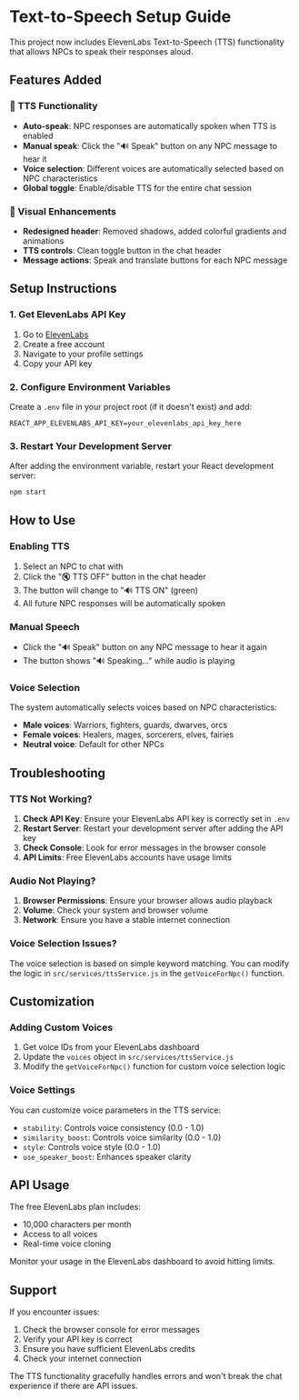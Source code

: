 # Text-to-Speech Setup Guide

This project now includes ElevenLabs Text-to-Speech (TTS) functionality that allows NPCs to speak their responses aloud.

## Features Added

### 🎤 TTS Functionality
- **Auto-speak**: NPC responses are automatically spoken when TTS is enabled
- **Manual speak**: Click the "🔊 Speak" button on any NPC message to hear it
- **Voice selection**: Different voices are automatically selected based on NPC characteristics
- **Global toggle**: Enable/disable TTS for the entire chat session

### 🎨 Visual Enhancements
- **Redesigned header**: Removed shadows, added colorful gradients and animations
- **TTS controls**: Clean toggle button in the chat header
- **Message actions**: Speak and translate buttons for each NPC message

## Setup Instructions

### 1. Get ElevenLabs API Key

1. Go to [ElevenLabs](https://elevenlabs.io/)
2. Create a free account
3. Navigate to your profile settings
4. Copy your API key

### 2. Configure Environment Variables

Create a `.env` file in your project root (if it doesn't exist) and add:

```env
REACT_APP_ELEVENLABS_API_KEY=your_elevenlabs_api_key_here
```

### 3. Restart Your Development Server

After adding the environment variable, restart your React development server:

```bash
npm start
```

## How to Use

### Enabling TTS
1. Select an NPC to chat with
2. Click the "🔇 TTS OFF" button in the chat header
3. The button will change to "🔊 TTS ON" (green)
4. All future NPC responses will be automatically spoken

### Manual Speech
- Click the "🔊 Speak" button on any NPC message to hear it again
- The button shows "🔊 Speaking..." while audio is playing

### Voice Selection
The system automatically selects voices based on NPC characteristics:
- **Male voices**: Warriors, fighters, guards, dwarves, orcs
- **Female voices**: Healers, mages, sorcerers, elves, fairies
- **Neutral voice**: Default for other NPCs

## Troubleshooting

### TTS Not Working?
1. **Check API Key**: Ensure your ElevenLabs API key is correctly set in `.env`
2. **Restart Server**: Restart your development server after adding the API key
3. **Check Console**: Look for error messages in the browser console
4. **API Limits**: Free ElevenLabs accounts have usage limits

### Audio Not Playing?
1. **Browser Permissions**: Ensure your browser allows audio playback
2. **Volume**: Check your system and browser volume
3. **Network**: Ensure you have a stable internet connection

### Voice Selection Issues?
The voice selection is based on simple keyword matching. You can modify the logic in `src/services/ttsService.js` in the `getVoiceForNpc()` function.

## Customization

### Adding Custom Voices
1. Get voice IDs from your ElevenLabs dashboard
2. Update the `voices` object in `src/services/ttsService.js`
3. Modify the `getVoiceForNpc()` function for custom voice selection logic

### Voice Settings
You can customize voice parameters in the TTS service:
- `stability`: Controls voice consistency (0.0 - 1.0)
- `similarity_boost`: Controls voice similarity (0.0 - 1.0)
- `style`: Controls voice style (0.0 - 1.0)
- `use_speaker_boost`: Enhances speaker clarity

## API Usage

The free ElevenLabs plan includes:
- 10,000 characters per month
- Access to all voices
- Real-time voice cloning

Monitor your usage in the ElevenLabs dashboard to avoid hitting limits.

## Support

If you encounter issues:
1. Check the browser console for error messages
2. Verify your API key is correct
3. Ensure you have sufficient ElevenLabs credits
4. Check your internet connection

The TTS functionality gracefully handles errors and won't break the chat experience if there are API issues.


